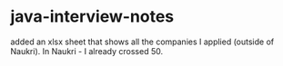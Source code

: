 # java-interview-notes


added an xlsx sheet that shows all the companies I applied (outside of Naukri). 
In Naukri - I already crossed 50. 
